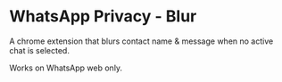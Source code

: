 # WhatsApp Privacy - Blur

A chrome extension that blurs contact name & message when no active chat is selected.

Works on WhatsApp web only.
